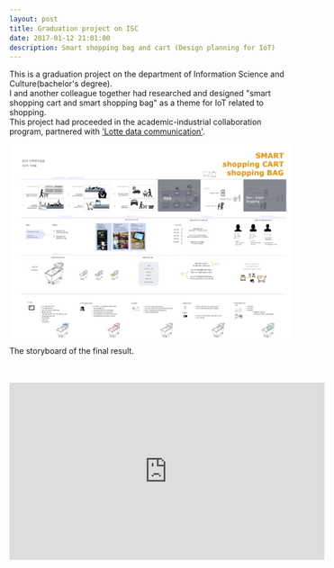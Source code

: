 ```yaml
---
layout: post
title: Graduation project on ISC
date: 2017-01-12 21:01:00
description: Smart shopping bag and cart (Design planning for IoT)
---
```

This is a graduation project on the department of Information Science and Culture(bachelor's degree). <br/>
I and another colleague together had researched and designed "smart shopping cart and smart shopping bag" as a theme for IoT related to shopping. <br/>
This project had proceeded in the academic-industrial collaboration program, partnered with <a href="https://www.ldcc.co.kr/en/index.asp" target="blank">'Lotte data communication'</a>.




<img class="col three" src="/img/10.jpg" alt="" title="storyboard"/>
<br/>
<div class="col three caption">
The storyboard of the final result.
</div>
<br/><br/>
<p align="middle">
<iframe width="560" height="315" src="https://www.youtube.com/embed/SxaWsVJrnxM" frameborder="0" allowfullscreen></iframe></p>
